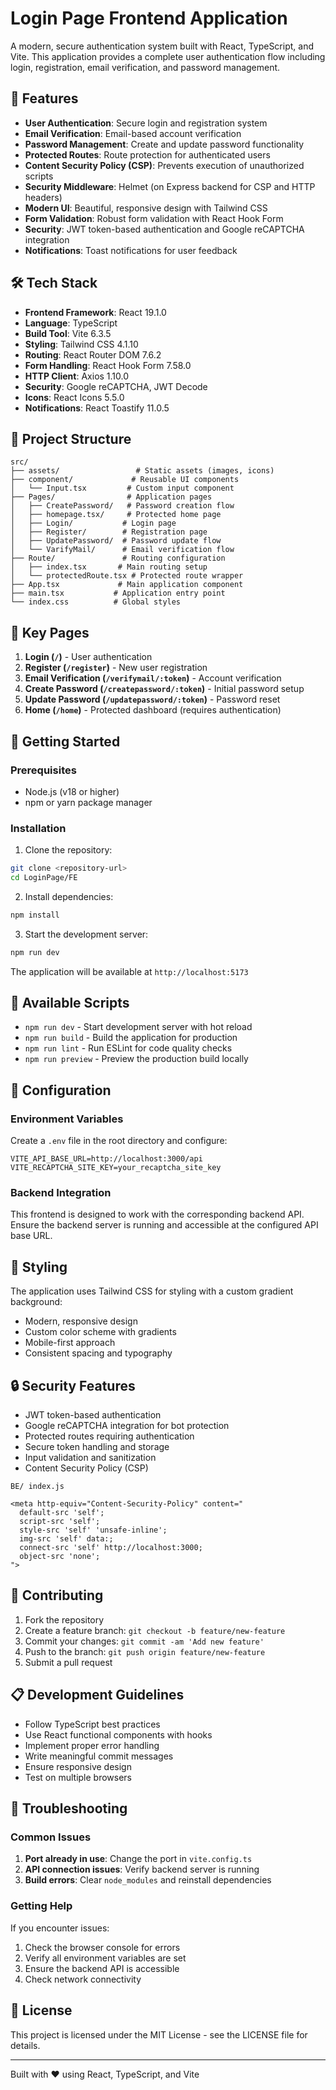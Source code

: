 # Login Page Frontend Application

A modern, secure authentication system built with React, TypeScript, and Vite. This application provides a complete user authentication flow including login, registration, email verification, and password management.

## 🚀 Features

- **User Authentication**: Secure login and registration system
- **Email Verification**: Email-based account verification
- **Password Management**: Create and update password functionality
- **Protected Routes**: Route protection for authenticated users
- **Content Security Policy (CSP)**: Prevents execution of unauthorized scripts
- **Security Middleware**: Helmet (on Express backend for CSP and HTTP headers)
- **Modern UI**: Beautiful, responsive design with Tailwind CSS
- **Form Validation**: Robust form validation with React Hook Form
- **Security**: JWT token-based authentication and Google reCAPTCHA integration
- **Notifications**: Toast notifications for user feedback

## 🛠️ Tech Stack

- **Frontend Framework**: React 19.1.0
- **Language**: TypeScript
- **Build Tool**: Vite 6.3.5
- **Styling**: Tailwind CSS 4.1.10
- **Routing**: React Router DOM 7.6.2
- **Form Handling**: React Hook Form 7.58.0
- **HTTP Client**: Axios 1.10.0
- **Security**: Google reCAPTCHA, JWT Decode
- **Icons**: React Icons 5.5.0
- **Notifications**: React Toastify 11.0.5

## 📁 Project Structure

```
src/
├── assets/                 # Static assets (images, icons)
├── component/             # Reusable UI components
│   └── Input.tsx         # Custom input component
├── Pages/                # Application pages
│   ├── CreatePassword/   # Password creation flow
│   ├── homepage.tsx/     # Protected home page
│   ├── Login/           # Login page
│   ├── Register/        # Registration page
│   ├── UpdatePassword/  # Password update flow
│   └── VarifyMail/      # Email verification flow
├── Route/               # Routing configuration
│   ├── index.tsx       # Main routing setup
│   └── protectedRoute.tsx # Protected route wrapper
├── App.tsx             # Main application component
├── main.tsx           # Application entry point
└── index.css          # Global styles
```

## 🔑 Key Pages

1. **Login (`/`)** - User authentication
2. **Register (`/register`)** - New user registration
3. **Email Verification (`/verifymail/:token`)** - Account verification
4. **Create Password (`/createpassword/:token`)** - Initial password setup
5. **Update Password (`/updatepassword/:token`)** - Password reset
6. **Home (`/home`)** - Protected dashboard (requires authentication)

## 🚀 Getting Started

### Prerequisites

- Node.js (v18 or higher)
- npm or yarn package manager

### Installation

1. Clone the repository:

```bash
git clone <repository-url>
cd LoginPage/FE
```

2. Install dependencies:

```bash
npm install
```

3. Start the development server:

```bash
npm run dev
```

The application will be available at `http://localhost:5173`

## 📜 Available Scripts

- `npm run dev` - Start development server with hot reload
- `npm run build` - Build the application for production
- `npm run lint` - Run ESLint for code quality checks
- `npm run preview` - Preview the production build locally

## 🔧 Configuration

### Environment Variables

Create a `.env` file in the root directory and configure:

```env
VITE_API_BASE_URL=http://localhost:3000/api
VITE_RECAPTCHA_SITE_KEY=your_recaptcha_site_key
```

### Backend Integration

This frontend is designed to work with the corresponding backend API. Ensure the backend server is running and accessible at the configured API base URL.

## 🎨 Styling

The application uses Tailwind CSS for styling with a custom gradient background:

- Modern, responsive design
- Custom color scheme with gradients
- Mobile-first approach
- Consistent spacing and typography

## 🔒 Security Features

- JWT token-based authentication
- Google reCAPTCHA integration for bot protection
- Protected routes requiring authentication
- Secure token handling and storage
- Input validation and sanitization
- Content Security Policy (CSP)

```
BE/ index.js

<meta http-equiv="Content-Security-Policy" content="
  default-src 'self';
  script-src 'self';
  style-src 'self' 'unsafe-inline';
  img-src 'self' data:;
  connect-src 'self' http://localhost:3000;
  object-src 'none';
">

```

## 🤝 Contributing

1. Fork the repository
2. Create a feature branch: `git checkout -b feature/new-feature`
3. Commit your changes: `git commit -am 'Add new feature'`
4. Push to the branch: `git push origin feature/new-feature`
5. Submit a pull request

## 📋 Development Guidelines

- Follow TypeScript best practices
- Use React functional components with hooks
- Implement proper error handling
- Write meaningful commit messages
- Ensure responsive design
- Test on multiple browsers

## 🐛 Troubleshooting

### Common Issues

1. **Port already in use**: Change the port in `vite.config.ts`
2. **API connection issues**: Verify backend server is running
3. **Build errors**: Clear `node_modules` and reinstall dependencies

### Getting Help

If you encounter issues:

1. Check the browser console for errors
2. Verify all environment variables are set
3. Ensure the backend API is accessible
4. Check network connectivity

## 📄 License

This project is licensed under the MIT License - see the LICENSE file for details.

---

Built with ❤️ using React, TypeScript, and Vite
